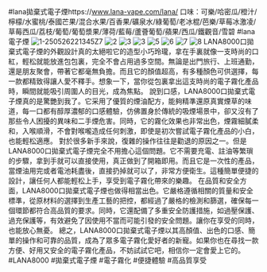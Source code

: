 #lana拋棄式電子煙https://www.lana-vape.com/lana/
口味：可樂/哈密瓜/橙汁/檸檬/水蜜桃/泰國芒果/混合水果/百香果/礦泉水/綠葡萄/老冰棍/芭樂/草莓冰激凌/草莓西瓜/荔枝/葡萄/葡萄漿果/薄荷/藍莓/蘆薈葡萄/蘋果/西瓜/鐵觀音/雪碧
#lana電子煙
![1-250526221345Z7](https://github.com/user-attachments/assets/3b5c8fe2-96d6-460b-84a1-646994a0a1a6)
![2](https://github.com/user-attachments/assets/c1eb8b0c-8f50-4216-9074-cb2a4320c076)
![3](https://github.com/user-attachments/assets/94ab18f1-91f3-4716-82a8-0faf16b6f07c)
![3](https://github.com/user-attachments/assets/077382d4-9242-4992-b589-f0c1924529ed)
![5](https://github.com/user-attachments/assets/408f9484-995c-4ccb-8706-8e207bd017bc)
![6](https://github.com/user-attachments/assets/60707ed8-38aa-4efa-92eb-5b667fd7e89f)
![7](https://github.com/user-attachments/assets/594db2db-0aab-4e78-bca0-06fa4295d4f8)
![8](https://github.com/user-attachments/assets/45bb0d78-b763-42db-8041-82435350ce57)
LANA8000口拋棄式電子煙的外觀設計真的太絕啦它的造型小巧玲瓏，拿在手裏就像一支時尚的口紅，輕松就能放進包包裏，完全不會占用過多空間。無論是出門旅行、上班通勤，還是朋友聚會，帶著它都毫無負擔。而且它的顏值超高，有多種顏色可供選擇，每一款都精致得讓人愛不釋手。想象一下，當你從包裏拿出這支時尚的電子霧化產品時，瞬間就能吸引周圍人的目光，成為焦點。
說到口感，LANA8000口拋棄式電子煙真的是驚艷到我了。它采用了優質的煙油配方，能夠精準還原真實煙草的味道，每一口都有醇厚濃郁的口感體驗，仿佛置身於傳統的吸煙場景中，卻又沒有了那些令人困擾的異味和二手煙危害。同時，它的霧化效果也非常出色，煙霧細膩柔和，入喉順滑，不會對喉嚨造成任何刺激，即使是初次嘗試電子霧化產品的小白，也能輕松適應。
對於很多新手來說，復雜的操作往往是勸退的原因之一。但是LANA8000口拋棄式電子煙完全不用擔心這個問題。它不需要充電、註油等繁瑣的步驟，拿到手就可以直接使用，真正做到了開箱即用。而且它是一次性的產品，當煙油用完或者電池耗盡後，直接扔掉就可以了，非常方便衛生。這種簡單便捷的設計，讓任何人都能輕松上手，享受到電子霧化帶來的樂趣。
在品質和安全方面，LANA8000口拋棄式電子煙也做得相當出色。它嚴格遵循相關的質量和安全標準，從原材料的選擇到生產工藝的把控，都經過了嚴格的檢測和篩選，確保每一個環節都符合高品質的要求。同時，它還配備了多重安全防護措施，如過壓保護、過充保護等，有效避免了因使用不當而可能引發的安全問題。讓你在享受的同時，也能放心無憂。
總之，LANA8000口拋棄式電子煙以其高顏值、出色的口感、簡單的操作和可靠的品質，成為了眾多電子霧化愛好者的新寵。如果你也在尋找一款方便、好用又安全的電子霧化產品，不妨試試它吧，相信你一定會愛上它的。
#LANA8000 #拋棄式電子煙 #電子霧化 #便捷體驗 #高品質享受
